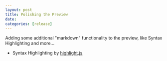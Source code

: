 ```yaml
---
layout: post
title: Polishing the Preview
date: 
categories: [release]
---
```


Adding some additional "markdown" functionality to the preview, like Syntax Highlighting and more...

<!-- more -->

* Syntax Highlighting by [highlight.js](https://highlightjs.org/)
